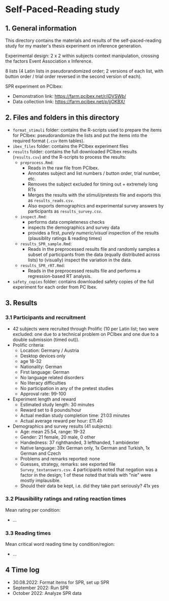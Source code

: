 # Self-Paced-Reading study


## 1. General information

This directory contains the materials and results of the self-paced-reading study for my master's thesis experiment on inference generation.

Experimental design: 2 x 2 within subjects context manipulation, crossing the factors Event Association x Inference.

8 lists (4 Latin lists in pseudorandomized order; 2 versions of each list, with button order / trial order reversed in the second version of each).

SPR experiment on PCIbex:
- Demonstration link: https://farm.pcibex.net/r/jDVSWb/
- Data collection link: https://farm.pcibex.net/p/jjOKBX/


## 2. Files and folders in this directory

- `format_stimuli` folder: contains the R-scripts used to prepare the items for PCIbex: pseudorandomize the lists and put the items into the required format (`.csv` item tables).
- `ibex_files` folder: contains the PCIbex experiment files
- `results` folder: contains the full downloaded PCIbex results (`results.csv`) and the R-scripts to process the results:
  - `preprocess.Rmd`:
    - Reads in the raw file from PCIbex.
    - Annotates subject and list numbers / button order, trial number, etc.
    - Removes the subject excluded for timing out + extremely long RTs
    - Merges the results with the stimuli/pretests file and exports this as `results_reads.csv`.
    - Also exports demographics and experimental survey answers by participants as `results_survey.csv`.
  - `inspect.Rmd`:
    - performs data completeness checks
    - inspects the demographics and survey data
    - provides a first, *purely numeric/visual* inspection of the results (plausiblity ratings & reading times)
  - `results_SPR_sample.Rmd`:
    - Reads in the preprocessed results file and randomly samples a subset of participants from the data (equally distributed across lists) to (visually) inspect the variation in the data.
  - `results_SPR_rRT.Rmd`:
    - Reads in the preprocessed results file and performs a regression-based RT analysis.
- `safety_copies` folder: contains downloaded safety copies of the full experiment for each order from PC Ibex.


## 3. Results

### 3.1 Participants and recruitment

- 42 subjects were recruited through Prolific (10 per Latin list; two were excluded: one due to a technical problem on PCIbex and one due to a double submission (timed out)).
- Prolific criteria:
    - Location: Germany / Austria
    - Desktop devices only
    - age 18-32
    - Nationality: German
    - First language: German
    - No language related disorders
    - No literacy difficulties
    - No participation in any of the pretest studies  
    - Approval rate: 99-100
- Experiment length and reward
    - Estimated study length: 30 minutes
    - Reward set to 8 pounds/hour
    - Actual median study completion time: 21:03 minutes
    - Actual average reward per hour: £11.40
- Demographics and survey results (41 subjects):
    - Age: mean 25.54, range: 19-32
    - Gender: 21 female, 20 male, 0 other
    - Handedness: 37 righthanded, 3 lefthanded, 1 ambidexter
    - Native language: 39x German only, 1x German and Turkish, 1x German and Czech
    - Problems and remarks reported: none
    - Guesses, strategy, remarks: see exported file `Survey_textanswers.csv`. 4 participants noted that negation was a factor in the design; 1 of these noted that trials with "nie" were mostly implausible.
    - Should their data be kept, i.e. did they take part seriously? 41x yes



### 3.2 Plausibility ratings and rating reaction times

Mean rating per condition:
- ...


### 3.3 Reading times

Mean critical word reading time by condition/region:
- ...


## 4 Time log

- 30.08.2022: Format items for SPR, set up SPR
- September 2022: Run SPR
- October 2022: Analyze SPR data
